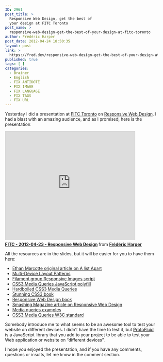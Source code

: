 ```yaml
---
ID: 2961
post_title: >
  Responsive Web Design, get the best of
  your design at FITC Toronto
post_name: >
  responsive-web-design-get-the-best-of-your-design-at-fitc-toronto
author: Frédéric Harper
post_date: 2012-04-24 18:50:35
layout: post
link: >
  https://fred.dev/responsive-web-design-get-the-best-of-your-design-at-fitc-toronto/
published: true
tags: [ ]
categories:
  - Brainer
  - English
  - FIX ANTIDOTE
  - FIX IMAGE
  - FIX LANGUAGE
  - FIX TAGS
  - FIX URL
---
```

Yesterday I did a presentation at <a href="https://www.fitc.ca/events/about/?event=124" target="_blank" rel="noopener noreferrer">FITC Toronto</a> on <a href="https://www.fitc.ca/events/presentations/presentation.cfm?event=124&presentation_id=1905" target="_blank" rel="noopener noreferrer">Responsive Web Design</a>. I had a blast with an amazing audience, and as I promised, here is the presentation:

<p align="center">
  <div class="embed rich SlideShare">
    <iframe src="https://www.slideshare.net/slideshow/embed_code/key/occUJdfuI3HCst" width="427" height="356" frameborder="0" marginwidth="0" marginheight="0" scrolling="no" style="border:1px solid #CCC;border-width:1px;margin-bottom:5px;max-width:100%" allowfullscreen> </iframe><div style="margin-bottom:5px">
      <strong> <a href="https://www.slideshare.net/fredericharper/fitc-20120423-responsive-web-design" title="FITC - 2012-04-23 - Responsive Web Design" target="_blank" rel="noopener noreferrer">FITC - 2012-04-23 - Responsive Web Design</a> </strong> from <strong><a href="https://www.slideshare.net/fredericharper" target="_blank" rel="noopener noreferrer">Frédéric Harper</a></strong>
    </div>
  </div>
</p>

<p align="left">
  All the resources are in the slides, but it will be easier for you to have them here:
</p>

*   <a href="https://www.alistapart.com/articles/responsive-web-design/" target="_blank" rel="noopener noreferrer">Ethan Marcotte original article on A list Apart</a>
*   <a href="https://www.lukew.com/ff/entry.asp?1514" target="_blank" rel="noopener noreferrer">Multi-Device Layout Patterns</a>
*   <a href="https://filamentgroup.com/examples/responsive-images/" target="_blank" rel="noopener noreferrer">Filament group Responsive Images script</a>
*   <a href="https://code.google.com/p/css3-mediaqueries-js/" target="_blank" rel="noopener noreferrer">CSS3 Media Queries JavaScript polyfill</a>
*   <a href="https://stuffandnonsense.co.uk/blog/about/hardboiled_css3_media_queries" target="_blank" rel="noopener noreferrer">Hardboiled CSS3 Media Queries</a>
*   <a href="https://www.stunningcss3.com/index.php" target="_blank" rel="noopener noreferrer">Stunning CSS3 book</a>
*   <a href="https://www.abookapart.com/products/responsive-web-design" target="_blank" rel="noopener noreferrer">Responsive Web Design book</a>
*   <a href="https://www.smashingmagazine.com/2011/07/22/responsive-web-design-techniques-tools-and-design-strategies/" target="_blank" rel="noopener noreferrer">Smashing Magazine article on Responsive Web Design</a>
*   <a href="https://mediaqueri.es/" target="_blank" rel="noopener noreferrer">Media queries examples</a>
*   <a href="https://www.w3.org/TR/css3-mediaqueries/" target="_blank" rel="noopener noreferrer">CSS3 Media Queries W3C standard</a>

Somebody introduce me to what seems to be an awesome tool to test your website on different devices. I didn’t have the time to test it, but <a href="https://protofluid.com/" target="_blank" rel="noopener noreferrer">ProtoFluid</a> is a JavaScript library that you add to your project to be able to test your Web application or website on “different devices”.

I hope you enjoyed the presentation, and if you have any comments, questions or insults, let me know in the comment section.